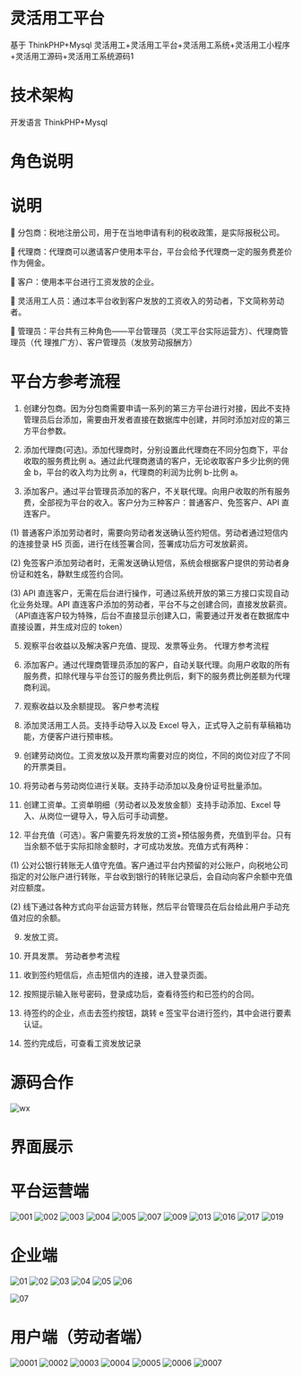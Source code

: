 # 灵活用工平台

基于 ThinkPHP+Mysql 灵活用工+灵活用工平台+灵活用工系统+灵活用工小程序+灵活用工源码+灵活用工系统源码1

# 技术架构

开发语言 ThinkPHP+Mysql

# 角色说明

  # 说明
  
   分包商：税地注册公司，用于在当地申请有利的税收政策，是实际报税公司。
  
   代理商：代理商可以邀请客户使用本平台，平台会给予代理商一定的服务费差价作为佣金。
  
   客户：使用本平台进行工资发放的企业。
  
   灵活用工人员：通过本平台收到客户发放的工资收入的劳动者，下文简称劳动者。
  
   管理员：平台共有三种角色——平台管理员（灵工平台实际运营方）、代理商管理员（代
  理推广方）、客户管理员（发放劳动报酬方）

# 平台方参考流程

1. 创建分包商。因为分包商需要申请一系列的第三方平台进行对接，因此不支持管理员后台添加，需要由开发者直接在数据库中创建，并同时添加对应的第三方平台参数。

3. 添加代理商(可选)。添加代理商时，分别设置此代理商在不同分包商下，平台收取的服务费比例 a。通过此代理商邀请的客户，无论收取客户多少比例的佣金 b，平台的收入均为比例 a，代理商的利润为比例 b-比例 a。

4. 添加客户。通过平台管理员添加的客户，不关联代理。向用户收取的所有服务费，全部视为平台的收入。客户分为三种客户：普通客户、免签客户、API 直连客户。

(1) 普通客户添加劳动者时，需要向劳动者发送确认签约短信。劳动者通过短信内的连接登录 H5 页面，进行在线签署合同，签署成功后方可发放薪资。

(2) 免签客户添加劳动者时，无需发送确认短信，系统会根据客户提供的劳动者身份证和姓名，静默生成签约合同。

(3) API 直连客户，无需在后台进行操作，可通过系统开放的第三方接口实现自动化业务处理。API 直连客户添加的劳动者，平台不与之创建合同，直接发放薪资。（API直连客户较为特殊，后台不直接显示创建入口，需要通过开发者在数据库中直接设置，并生成对应的 token）

5. 观察平台收益以及解决客户充值、提现、发票等业务。 代理方参考流程

1. 添加客户。通过代理商管理员添加的客户，自动关联代理。向用户收取的所有服务费，扣除代理与平台签订的服务费比例后，剩下的服务费比例差额为代理商利润。

2. 观察收益以及余额提现。 客户参考流程
  1. 添加灵活用工人员。支持手动导入以及 Excel 导入，正式导入之前有草稿箱功能，方便客户进行预审核。
     
  3. 创建劳动岗位。工资发放以及开票均需要对应的岗位，不同的岗位对应了不同的开票类目。
     
5. 将劳动者与劳动岗位进行关联。支持手动添加以及身份证号批量添加。
   
7. 创建工资单。工资单明细（劳动者以及发放金额）支持手动添加、Excel 导入、从岗位一键导入，导入后可手动调整。

8. 平台充值（可选）。客户需要先将发放的工资+预估服务费，充值到平台。只有当余额不低于实际扣除金额时，才可成功发放。充值方式有两种：

(1) 公对公银行转账无人值守充值。客户通过平台内预留的对公账户，向税地公司指定的对公账户进行转账，平台收到银行的转账记录后，会自动向客户余额中充值对应额度。

(2) 线下通过各种方式向平台运营方转账，然后平台管理员在后台给此用户手动充值对应的余额。

9. 发放工资。

10. 开具发票。 劳动者参考流程

1. 收到签约短信后，点击短信内的连接，进入登录页面。

2. 按照提示输入账号密码，登录成功后，查看待签约和已签约的合同。

3. 待签约的企业，点击去签约按钮，跳转 e 签宝平台进行签约，其中会进行要素认证。

4. 签约完成后，可查看工资发放记录

# 源码合作

![wx](https://github.com/user-attachments/assets/53259e87-4c72-45e6-93db-a76d97bf36e7)



# 界面展示

# 平台运营端

![001](https://github.com/user-attachments/assets/77a44528-dbab-4bcb-9794-791072430944)
![002](https://github.com/user-attachments/assets/76c5fbba-d5c4-4da2-9f02-ada51cb6025b)
![003](https://github.com/user-attachments/assets/edbb60b9-9af7-44b2-9718-cdfe99ea096f)
![004](https://github.com/user-attachments/assets/5a28873d-ca0e-4ff3-92e5-22780743f052)
![005](https://github.com/user-attachments/assets/df40db4b-3cae-44d1-8b4e-ba7cc22b5f34)
![007](https://github.com/user-attachments/assets/a71f04a7-a64e-40ad-a6d7-ae0ef1393a6c)
![009](https://github.com/user-attachments/assets/00d6654b-41f0-40be-8ba4-f025babca879)
![013](https://github.com/user-attachments/assets/38b8b50f-2665-41cd-9ae9-8f7de715ef1e)
![016](https://github.com/user-attachments/assets/2e4d86d8-4bf4-4181-b897-8c04d80a80b8)
![017](https://github.com/user-attachments/assets/a6dd621b-12ab-4e45-95c0-7bc4863b1c49)
![019](https://github.com/user-attachments/assets/999182ac-726e-4fdc-af6d-4476fdf0a1c0)


# 企业端

![01](https://github.com/user-attachments/assets/9ce9c4bf-d6da-4227-b098-31a1387b2f63)
![02](https://github.com/user-attachments/assets/402d71fa-ed23-4f91-8161-52577a96ed43)
![03](https://github.com/user-attachments/assets/59267bab-92eb-4241-b3d0-e83a496aa7b1)
![04](https://github.com/user-attachments/assets/42c10ebd-0b5e-4da0-8dd1-0501a877830b)
![05](https://github.com/user-attachments/assets/7acb14d8-b0f6-4818-9272-152ec4d7c8c2)
![06](https://github.com/user-attachments/assets/19d379e4-33c1-49ba-a839-118eeb66db7a)

![07](https://github.com/user-attachments/assets/7cc29354-fb09-4db3-ab69-ea6fc48d0100)



# 用户端（劳动者端）

![0001](https://github.com/user-attachments/assets/baf60970-fa25-4e6c-888a-ea403ae7aa9e)
![0002](https://github.com/user-attachments/assets/2b421ac0-070a-4aa2-a1ba-e2317e252d34)
![0003](https://github.com/user-attachments/assets/944f3535-7cf6-472d-8e59-6c08d5be44b2)
![0004](https://github.com/user-attachments/assets/e6055580-02de-4abf-87ce-4db1e26e8ac8)
![0005](https://github.com/user-attachments/assets/9dfa4469-9c36-4c79-97e6-6b66001bacf0)
![0006](https://github.com/user-attachments/assets/d4d582cc-6ef3-4d7d-bb89-a1f4f4dc47df)
![0007](https://github.com/user-attachments/assets/6feb85dc-5db9-448f-9526-e50c90423bff)












